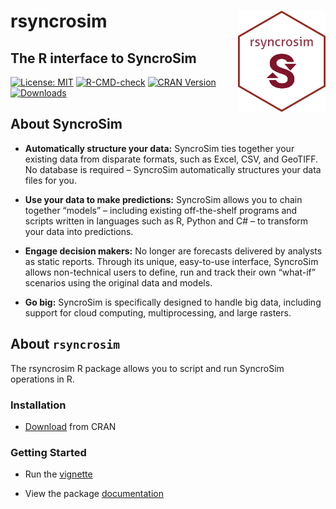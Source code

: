
<!-- README.md is generated from README.Rmd. Please edit that file -->

# rsyncrosim <img src="inst/images/sticker.png" align="right" width=140/>

## The R interface to SyncroSim

[![License:
MIT](https://img.shields.io/badge/License-MIT-yellow.svg)](https://opensource.org/licenses/MIT/)
[![R-CMD-check](https://github.com/syncrosim/rsyncrosim/workflows/R-CMD-check/badge.svg)](https://github.com/syncrosim/rsyncrosim/actions/)
[![CRAN
Version](https://www.r-pkg.org/badges/version/rsyncrosim)](https://CRAN.R-project.org/package=rsyncrosim/)
[![Downloads](https://cranlogs.r-pkg.org/badges/rsyncrosim?color=brightgreen)](https://CRAN.R-project.org/package=rsyncrosim/)

## About SyncroSim

  - **Automatically structure your data:** SyncroSim ties together your
    existing data from disparate formats, such as Excel, CSV, and
    GeoTIFF. No database is required – SyncroSim automatically
    structures your data files for you.

  - **Use your data to make predictions:** SyncroSim allows you to chain
    together “models” – including existing off-the-shelf programs and
    scripts written in languages such as R, Python and C\# – to
    transform your data into predictions.

  - **Engage decision makers:** No longer are forecasts delivered by
    analysts as static reports. Through its unique, easy-to-use
    interface, SyncroSim allows non-technical users to define, run and
    track their own “what-if” scenarios using the original data and
    models.

  - **Go big:** SyncroSim is specifically designed to handle big data,
    including support for cloud computing, multiprocessing, and large
    rasters.

## About `rsyncrosim`

The rsyncrosim R package allows you to script and run SyncroSim
operations in R.

### Installation

  - [Download](https://cran.r-project.org/package=rsyncrosim/) from CRAN

### Getting Started

  - Run the
    [vignette](https://cran.r-project.org/package=rsyncrosim/vignettes/rsyncrosim_tutorial.html)

  - View the package
    [documentation](https://cran.r-project.org/package=rsyncrosim/rsyncrosim.pdf)
